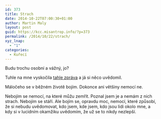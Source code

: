 ```yaml
---
id: 373
title: Strach
date: 2014-10-22T07:00:30+01:00
author: Martin Maly
layout: post
guid: https://kcc.misantrop.info/?p=373
permalink: /2014/10/22/strach/
xyz_lnap:
  - "1"
categories:
  - Kuřecí
---
```

Budu trochu osobní a vážný, jo?

Tuhle na mne vyskočila [tahle zpráva](https://www.stredocech.net/pomozte-ztotoznit-neznamou-zenu-z-melnicka/) a já si něco uvědomil.

Máločeho se v běžném životě bojím. Dokonce ani většiny nemocí ne.

Nebojím se nemocí, na které můžu zemřít. Poznal jsem je a nemám z nich strach. Nebojím se stáří. Ale bojím se, opravdu moc, nemocí, které způsobí, že si nebudu uvědomovat, kdo jsem, kde jsem, kdo jsou lidi okolo mne, a kdy si v lucidním okamžiku uvědomím, že už se to nikdy nezlepší.

&nbsp;